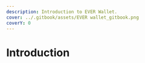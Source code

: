 ```yaml
---
description: Introduction to EVER Wallet.
cover: ../.gitbook/assets/EVER wallet_gitbook.png
coverY: 0
---
```


# Introduction

